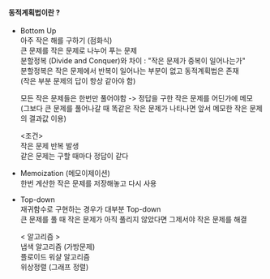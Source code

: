 #### 동적계획법이란 ?
- Bottom Up  
  아주 작은 해를 구하기 (점화식)  
  큰 문제를 작은 문제로 나누어 푸는 문제  
  분할정복 (Divide and Conquer)와 차이 : "작은 문제가 중복이 일어나는가"  
  분할정복은 작은 문제에서 반복이 일어나는 부분이 없고 동적계획법은 존재  
  (작은 부분 문제의 답이 항상 같아야 함)  
  
  모든 작은 문제들은 한번만 풀어야함 -> 정답을 구한 작은 문제를 어딘가에 메모  
  (그보다 큰 문제를 풀어나갈 때 똑같은 작은 문제가 나타나면 앞서 메모한 작은 문제의 결과값 이용)  

  <조건>  
  작은 문제 반복 발생  
  같은 문제는 구할 때마다 정답이 같다  

- Memoization (메모이제이션)  
  한번 계산한 작은 문제를 저장해놓고 다시 사용  

- Top-down  
  재귀함수로 구현하는 경우가 대부분 Top-down  
  큰 문제를 풀 때 작은 문제가 아직 풀리지 않았다면 그제서야 작은 문제를 해결

  < 알고리즘 >   
  냅색 알고리즘 (가방문제)   
  플로이드 워샬 알고리즘   
  위상정렬 (그래프 정렬)   

